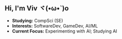## Hi, I'm Viv ヾ(•ω•`)o

- **Studying:** CompSci (SE)
- **Interests:** SoftwareDev, GameDev, AI/ML
- **Current Focus:** Experimenting with AI; Studying AI
